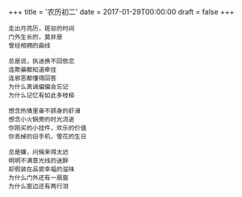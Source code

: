 +++
title = '农历初二'
date = 2017-01-29T00:00:00
draft = false
+++

```text
走出月亮历，斑驳的时间
门外生长的，莫非是
曾经相拥的曲线

总是说，执迷换不回依恋
连欺骗都知道牵挂
连邪恶都懂得回答
为什么真诚偏偏会忘记
为什么记忆有如此多枝桠

想念热情里奋不顾身的虾滑
想念小火锅旁的时光流逝
你刚买的小挂件，欢乐的价值
你丢掉的旧手机，雪花的生日

总是嫌，问候来得太迟
明明不满意光线的迷醉
却假装在品尝幸福的滋味
为什么门外还有一扇窗
为什么窗边还有两行泪
```
